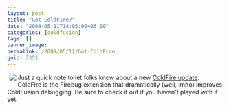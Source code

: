 ```yaml
---
layout: post
title: "Got ColdFire?"
date: "2009-05-11T14:05:00+06:00"
categories: [coldfusion]
tags: []
banner_image: 
permalink: /2009/05/11/Got-ColdFire
guid: 3351
---
```


<img src="http://coldfire.riaforge.org/screenshots/ColdFire_115_50.png" align="left" style="margin-left:5px;margin-bottom:5px"> Just a quick note to let folks know about a new <a href="http://www.mischefamily.com/nathan/index.cfm/2009/5/11/New-ColdFire-Release">ColdFire update</a>. ColdFire is the Firebug extension that dramatically (well, imho) improves ColdFusion debugging. Be sure to check it out if you haven't played with it yet.
<br clear="left">